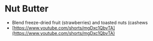 # Nut Butter

- Blend freeze-dried fruit (strawberries) and toasted nuts (cashews
- [https://www.youtube.com/shorts/mgDxc1QbvTA](https://www.youtube.com/shorts/mgDxc1QbvTA)
